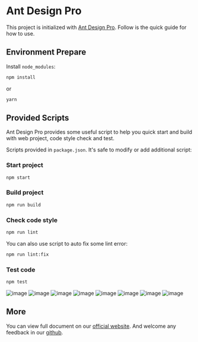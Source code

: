 # Ant Design Pro

This project is initialized with [Ant Design Pro](https://pro.ant.design). Follow is the quick guide for how to use.

## Environment Prepare

Install `node_modules`:

```bash
npm install
```

or

```bash
yarn
```

## Provided Scripts

Ant Design Pro provides some useful script to help you quick start and build with web project, code style check and test.

Scripts provided in `package.json`. It's safe to modify or add additional script:

### Start project

```bash
npm start
```

### Build project

```bash
npm run build
```



### Check code style

```bash
npm run lint
```

You can also use script to auto fix some lint error:

```bash
npm run lint:fix
```

### Test code

```bash
npm test
```


![image](https://user-images.githubusercontent.com/64765636/176487963-4f40db27-f794-4da2-8859-2f5ae10dff3b.png)
![image](https://user-images.githubusercontent.com/64765636/176488005-28ac5d73-8bdc-480d-8a05-6f6d6d995988.png)
![image](https://user-images.githubusercontent.com/64765636/176488034-355c82dd-a99f-4aa0-922e-2ba2f4c9ab05.png)
![image](https://user-images.githubusercontent.com/64765636/176488063-d5d9fb52-0af7-481a-ab00-8095b719b2cc.png)
![image](https://user-images.githubusercontent.com/64765636/176488114-ec4e4488-2806-4ec2-b10f-fae759afe5a9.png)
![image](https://user-images.githubusercontent.com/64765636/176488153-9fbc1943-ccf0-47f4-b724-88876741b779.png)
![image](https://user-images.githubusercontent.com/64765636/176488182-b9e220ae-feef-43f0-b15f-1d1db2753999.png)
![image](https://user-images.githubusercontent.com/64765636/176488221-6fe80354-a948-4865-8b06-6b707d283e2e.png)

## More

You can view full document on our [official website](https://pro.ant.design). And welcome any feedback in our [github](https://github.com/ant-design/ant-design-pro).
